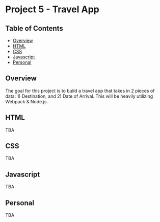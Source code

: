 # Project 5 - Travel App

## Table of Contents

* [Overview](#overview)
* [HTML](#html)
* [CSS](#css)
* [Javascript](#javascript)
* [Personal](#personal)


## Overview

The goal for this project is to build a travel app that takes in 2 pieces of data: 1) Destination, and 2) Date of Arrival. This will be heavily utilizing Webpack & Node.js.


## HTML

TBA


## CSS

TBA


## Javascript

TBA


## Personal

TBA
